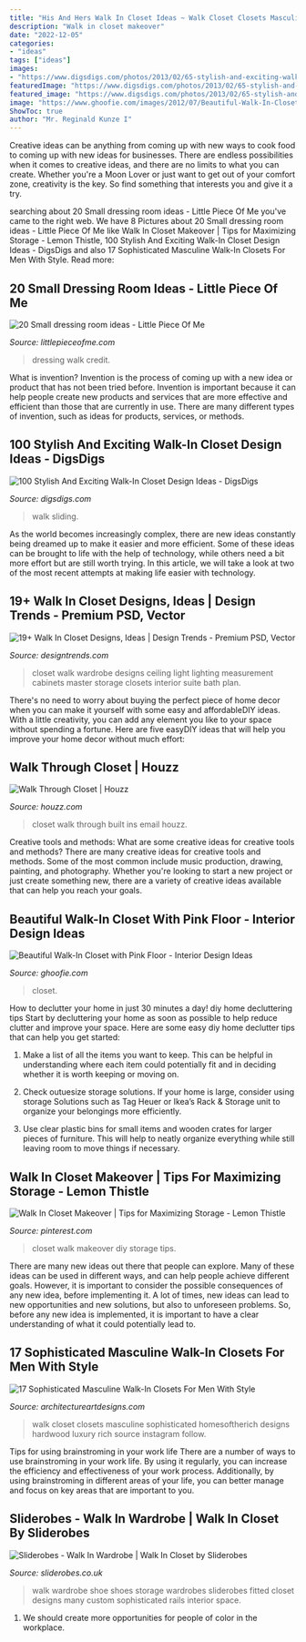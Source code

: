 ```yaml
---
title: "His And Hers Walk In Closet Ideas ~ Walk Closet Closets Masculine Sophisticated Homesoftherich Designs Hardwood Luxury Rich Source Instagram Follow"
description: "Walk in closet makeover"
date: "2022-12-05"
categories:
- "ideas"
tags: ["ideas"]
images:
- "https://www.digsdigs.com/photos/2013/02/65-stylish-and-exciting-walk-in-closet-design-ideas-8.jpg"
featuredImage: "https://www.digsdigs.com/photos/2013/02/65-stylish-and-exciting-walk-in-closet-design-ideas-8.jpg"
featured_image: "https://www.digsdigs.com/photos/2013/02/65-stylish-and-exciting-walk-in-closet-design-ideas-8.jpg"
image: "https://www.ghoofie.com/images/2012/07/Beautiful-Walk-In-Closet-with-Pink-Floor.jpg"
ShowToc: true
author: "Mr. Reginald Kunze I"
---
```



Creative ideas can be anything from coming up with new ways to cook food to coming up with new ideas for businesses. There are endless possibilities when it comes to creative ideas, and there are no limits to what you can create. Whether you're a Moon Lover or just want to get out of your comfort zone, creativity is the key. So find something that interests you and give it a try.

	

		
searching about 20 Small dressing room ideas - Little Piece Of Me you've came to the right web. We have 8 Pictures about 20 Small dressing room ideas - Little Piece Of Me like Walk In Closet Makeover | Tips for Maximizing Storage - Lemon Thistle, 100 Stylish And Exciting Walk-In Closet Design Ideas - DigsDigs and also 17 Sophisticated Masculine Walk-In Closets For Men With Style. Read more:
		
    
## 20 Small Dressing Room Ideas - Little Piece Of Me

<img loading=lazy src="http://www.littlepieceofme.com/wp-content/uploads/2016/02/elfaDecorWalkIn-Rtch_x-600x600.jpg" onerror="this.onerror=null;this.src='https://tse3.mm.bing.net/th?id=OIP.qLa_8wkTa5DfBGdF4Rxz5gHaHa&amp;pid=15.1';" alt="20 Small dressing room ideas - Little Piece Of Me">

_Source: littlepieceofme.com_

>dressing walk credit. 

	

What is invention?
Invention is the process of coming up with a new idea or product that has not been tried before. Invention is important because it can help people create new products and services that are more effective and efficient than those that are currently in use. There are many different types of invention, such as ideas for products, services, or methods.

    
## 100 Stylish And Exciting Walk-In Closet Design Ideas - DigsDigs

<img loading=lazy src="https://www.digsdigs.com/photos/2013/02/65-stylish-and-exciting-walk-in-closet-design-ideas-8.jpg" onerror="this.onerror=null;this.src='https://tse2.mm.bing.net/th?id=OIP.FFg4m2xCBwQzD1kyTHgXTAHaLH&amp;pid=15.1';" alt="100 Stylish And Exciting Walk-In Closet Design Ideas - DigsDigs">

_Source: digsdigs.com_

>walk sliding. 

	

As the world becomes increasingly complex, there are new ideas constantly being dreamed up to make it easier and more efficient. Some of these ideas can be brought to life with the help of technology, while others need a bit more effort but are still worth trying. In this article, we will take a look at two of the most recent attempts at making life easier with technology.

    
## 19+ Walk In Closet Designs, Ideas | Design Trends - Premium PSD, Vector

<img loading=lazy src="https://images.designtrends.com/wp-content/uploads/2016/12/22183007/Walk-In-Closet-Ceiling-Light.jpg" onerror="this.onerror=null;this.src='https://tse1.mm.bing.net/th?id=OIP.gijAi0bOyc7bkt_m3LL8-AHaE8&amp;pid=15.1';" alt="19+ Walk In Closet Designs, Ideas | Design Trends - Premium PSD, Vector">

_Source: designtrends.com_

>closet walk wardrobe designs ceiling light lighting measurement cabinets master storage closets interior suite bath plan. 

	

There's no need to worry about buying the perfect piece of home decor when you can make it yourself with some easy and affordableDIY ideas. With a little creativity, you can add any element you like to your space without spending a fortune. Here are five easyDIY ideas that will help you improve your home decor without much effort: 

    
## Walk Through Closet | Houzz

<img loading=lazy src="https://st.hzcdn.com/fimgs/80315210037cc4a8_7470-w500-h666-b0-p0--contemporary-closet.jpg" onerror="this.onerror=null;this.src='https://tse4.mm.bing.net/th?id=OIP.EqwMd5ERrO2gJMj_FHX3QAHaJ3&amp;pid=15.1';" alt="Walk Through Closet | Houzz">

_Source: houzz.com_

>closet walk through built ins email houzz. 

	

Creative tools and methods: What are some creative ideas for creative tools and methods?
There are many creative ideas for creative tools and methods. Some of the most common include music production, drawing, painting, and photography. Whether you're looking to start a new project or just create something new, there are a variety of creative ideas available that can help you reach your goals.

    
## Beautiful Walk-In Closet With Pink Floor - Interior Design Ideas

<img loading=lazy src="https://www.ghoofie.com/images/2012/07/Beautiful-Walk-In-Closet-with-Pink-Floor.jpg" onerror="this.onerror=null;this.src='https://tse3.mm.bing.net/th?id=OIP._u7MnxLKMtBW8OY0gQqJQQHaJ2&amp;pid=15.1';" alt="Beautiful Walk-In Closet with Pink Floor - Interior Design Ideas">

_Source: ghoofie.com_

>closet. 

	

How to declutter your home in just 30 minutes a day!
diy home decluttering tips
Start by decluttering your home as soon as possible to help reduce clutter and improve your space. Here are some easy diy home declutter tips that can help you get started:

1. Make a list of all the items you want to keep. This can be helpful in understanding where each item could potentially fit and in deciding whether it is worth keeping or moving on.

2. Check outuesize storage solutions. If your home is large, consider using storage Solutions such as Tag Heuer or Ikea’s Rack & Storage unit to organize your belongings more efficiently.

3. Use clear plastic bins for small items and wooden crates for larger pieces of furniture. This will help to neatly organize everything while still leaving room to move things if necessary. 


    
## Walk In Closet Makeover | Tips For Maximizing Storage - Lemon Thistle

<img loading=lazy src="https://i.pinimg.com/originals/39/4a/e3/394ae37662dcd9191101a3d264cf8d27.jpg" onerror="this.onerror=null;this.src='https://tse3.mm.bing.net/th?id=OIP.QZQ6Pi0ylDQY-7M-3JqdsQHaLG&amp;pid=15.1';" alt="Walk In Closet Makeover | Tips for Maximizing Storage - Lemon Thistle">

_Source: pinterest.com_

>closet walk makeover diy storage tips. 

	

There are many new ideas out there that people can explore. Many of these ideas can be used in different ways, and can help people achieve different goals. However, it is important to consider the possible consequences of any new idea, before implementing it. A lot of times, new ideas can lead to new opportunities and new solutions, but also to unforeseen problems. So, before any new idea is implemented, it is important to have a clear understanding of what it could potentially lead to.

    
## 17 Sophisticated Masculine Walk-In Closets For Men With Style

<img loading=lazy src="http://www.architectureartdesigns.com/wp-content/uploads/2015/01/816-630x429.jpg" onerror="this.onerror=null;this.src='https://tse3.mm.bing.net/th?id=OIP.BCu7DAN04WWCkBQzXt3fXAHaFC&amp;pid=15.1';" alt="17 Sophisticated Masculine Walk-In Closets For Men With Style">

_Source: architectureartdesigns.com_

>walk closet closets masculine sophisticated homesoftherich designs hardwood luxury rich source instagram follow. 

	

Tips for using brainstroming in your work life
There are a number of ways to use brainstroming in your work life. By using it regularly, you can increase the efficiency and effectiveness of your work process. Additionally, by using brainstroming in different areas of your life, you can better manage and focus on key areas that are important to you.

    
## Sliderobes - Walk In Wardrobe | Walk In Closet By Sliderobes

<img loading=lazy src="https://www.sliderobes.co.uk/Sliderobes/media/Product-Images/Sliderobes_D04-Details01_22.jpg?ext=.jpg" onerror="this.onerror=null;this.src='https://tse1.mm.bing.net/th?id=OIP.6tjV6OP7IzhXDi28X58fYwHaFn&amp;pid=15.1';" alt="Sliderobes - Walk In Wardrobe | Walk In Closet by Sliderobes">

_Source: sliderobes.co.uk_

>walk wardrobe shoe shoes storage wardrobes sliderobes fitted closet designs many custom sophisticated rails interior space. 

	

1. We should create more opportunities for people of color in the workplace.

